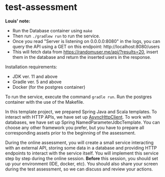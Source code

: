 # test-assessment

**Louis' note:**

* Run the Database container using `make`
* Then run `./gradlew run` to run the service.
* Once you read "Server is listening on 0.0.0.0:8080" in the logs, you can query the API using a GET on this endpoint: http://localhost:8080/users
* This will fetch data from https://randomuser.me/api/?results=20, insert them in the database and return the inserted users in the response.

Installation requirements:

* JDK ver. 11 and above
* Gradle ver. 5 and above
* Docker (for the postgres container)

To run the service, execute the command `gradle run`.
Run the postgres container with the use of the Makefile.

In this template project, we prepared Spring Java and Scala templates.
To interact with HTTP APIs, we have set up [AsyncHttpClient](https://github.com/AsyncHttpClient/async-http-client). 
To work with databases, we have set up Spring NamedParameterJdbcTemplate.
You can choose any other framework you prefer, but you have to prepare all corresponding assets prior to the beginning of the assessment.

During the online assessment, you will create a small service interacting with an external API, storing some data in a database and providing HTTP endpoints to interact with the service itself.
You will implement this service step by step during the online session. 
**Before** this session, you should set up your environment (IDE, docker, etc). You should also share your screen during the test assessment, so we can discuss and review your actions. 
